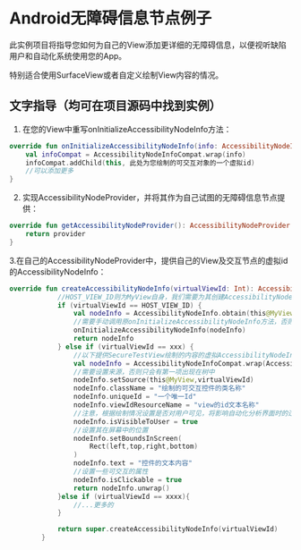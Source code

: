 # Android无障碍信息节点例子
此实例项目将指导您如何为自己的View添加更详细的无障碍信息，以便视听缺陷用户和自动化系统使用您的App。

特别适合使用SurfaceView或者自定义绘制View内容的情况。

## 文字指导（均可在项目源码中找到实例）

1. 在您的View中重写onInitializeAccessibilityNodeInfo方法：
```kotlin
override fun onInitializeAccessibilityNodeInfo(info: AccessibilityNodeInfo) {
    val infoCompat = AccessibilityNodeInfoCompat.wrap(info)
    infoCompat.addChild(this, 此处为您绘制的可交互对象的一个虚拟id)
    //可以添加更多
}

```
2. 实现AccessibilityNodeProvider，并将其作为自己试图的无障碍信息节点提供：
```kotlin
override fun getAccessibilityNodeProvider(): AccessibilityNodeProvider {
    return provider
}
```

3.在自己的AccessibilityNodeProvider中，提供自己的View及交互节点的虚拟id的AccessibilityNodeInfo：
```Kotlin
override fun createAccessibilityNodeInfo(virtualViewId: Int): AccessibilityNodeInfo? {
            //HOST_VIEW_ID则为MyView自身，我们需要为其创建AccessibilityNodeInfo
            if (virtualViewId == HOST_VIEW_ID) {
                val nodeInfo = AccessibilityNodeInfo.obtain(this@MyView)
                //需要手动调用原onInitializeAccessibilityNodeInfo方法，否则数据不会得到填充
                onInitializeAccessibilityNodeInfo(nodeInfo)
                return nodeInfo
            } else if (virtualViewId == xxx) {
                //以下提供SecureTestView绘制的内容的虚拟AccessibilityNodeInfo
                val nodeInfo = AccessibilityNodeInfoCompat.wrap(AccessibilityNodeInfo.obtain())
                //需要设置来源，否则只会有第一项出现在树中
                nodeInfo.setSource(this@MyView,virtualViewId)
                nodeInfo.className = "绘制的可交互控件的类名称"
                nodeInfo.uniqueId = "一个唯一Id"
                nodeInfo.viewIdResourceName = "view的id文本名称"
                //注意，根据绘制情况设置是否对用户可见，将影响自动化分析界面时的过滤
                nodeInfo.isVisibleToUser = true
                //设置其在屏幕中的位置
                nodeInfo.setBoundsInScreen(
                    Rect(left,top,right,bottom)
                )
                nodeInfo.text = "控件的文本内容"
                //设置一些可交互的属性
                nodeInfo.isClickable = true
                return nodeInfo.unwrap()
            }else if (virtualViewId == xxxx){
                //...更多的
            }

            return super.createAccessibilityNodeInfo(virtualViewId)
        }
```